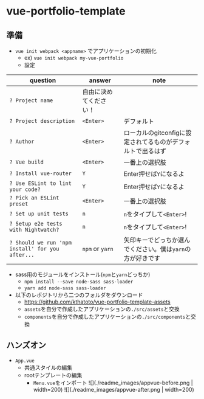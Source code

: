 # vue-portfolio-template
## 準備
- `vue init webpack <appname>` でアプリケーションの初期化
  - ex) `vue init webpack my-vue-portfolio`
  - 設定

|question|answer|note|
|---|---|---|
|`? Project name`|自由に決めてください！||
|`? Project description`|`<Enter>`|デフォルト|
|`? Author`|`<Enter>`|ローカルのgitconfigに設定されてるものがデフォルトで出るはず|
|`? Vue build`|`<Enter>`|一番上の選択肢|
|`? Install vue-router`|`Y`|Enter押せば`Y`になるよ|
|`? Use ESLint to lint your code?`|`Y`|Enter押せば`Y`になるよ|
|`? Pick an ESLint preset`|`<Enter>`|一番上の選択肢|
|`? Set up unit tests`|`n`|`n`をタイプして`<Enter>`!|
|`? Setup e2e tests with Nightwatch?`|`n`|`n`をタイプして`<Enter>`!|
|`? Should we run 'npm install' for you after...`|`npm` or `yarn`|矢印キーでどっちか選んでください。僕は`yarn`の方が好きです|

- sass用のモジュールをインストール(`npm`と`yarn`どっちか)
  - `npm install --save node-sass sass-loader`
  - `yarn add node-sass sass-loader`
- 以下のレポジトリから二つのフォルダをダウンロード
  - https://github.com/kthatoto/vue-portfolio-template-assets
  - `assets`を自分で作成したアプリケーションの`./src/assets`と交換
  - `components`を自分で作成したアプリケーションの`./src/components`と交換

## ハンズオン
- `App.vue`
  - 共通スタイルの編集
  - rootテンプレートの編集
    - `Menu.vue`をインポート
![](./readme_images/appvue-before.png | width=200)
![](./readme_images/appvue-after.png | width=200)
